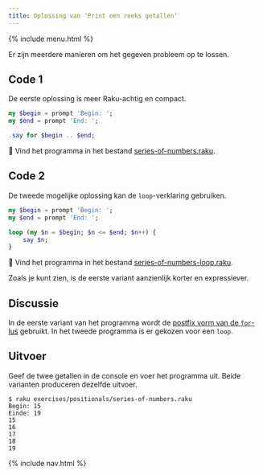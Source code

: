 ```yaml
---
title: Oplossing van ‘Print een reeks getallen’
---
```


{% include menu.html %}

Er zijn meerdere manieren om het gegeven probleem op te lossen.

## Code 1

De eerste oplossing is meer Raku-achtig en compact.

```raku
my $begin = prompt 'Begin: ';
my $end = prompt 'End: ';

.say for $begin .. $end;
```

🦋 Vind het programma in het bestand [series-of-numbers.raku](https://github.com/ash/raku-course/blob/master/exercises/positionals/series-of-numbers.raku).

## Code 2

De tweede mogelijke oplossing kan de `loop`-verklaring gebruiken.

```raku
my $begin = prompt 'Begin: ';
my $end = prompt 'End: ';

loop (my $n = $begin; $n <= $end; $n++) {
    say $n;
}
```

🦋 Vind het programma in het bestand [series-of-numbers-loop.raku](https://github.com/ash/raku-course/blob/master/exercises/positionals/series-of-numbers-loop.raku).

Zoals je kunt zien, is de eerste variant aanzienlijk korter en expressiever.

## Discussie

In de eerste variant van het programma wordt de [postfix vorm van de `for`-lus](/nl/essentials/loops/postfix-for) gebruikt. In het tweede programma is er gekozen voor een `loop`.

## Uitvoer

Geef de twee getallen in de console en voer het programma uit. Beide varianten produceren dezelfde uitvoer.

```console
$ raku exercises/positionals/series-of-numbers.raku
Begin: 15
Einde: 19
15
16
17
18
19
```

{% include nav.html %}